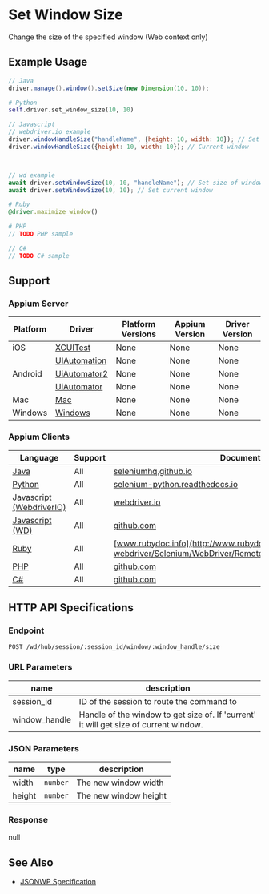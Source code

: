 # Set Window Size

Change the size of the specified window (Web context only)

## Example Usage

```java
// Java
driver.manage().window().setSize(new Dimension(10, 10));

```

```python
# Python
self.driver.set_window_size(10, 10)

```

```javascript
// Javascript
// webdriver.io example
driver.windowHandleSize("handleName", {height: 10, width: 10}); // Set by window handle hame
driver.windowHandleSize({height: 10, width: 10}); // Current window



// wd example
await driver.setWindowSize(10, 10, "handleName"); // Set size of window by handle name
await driver.setWindowSize(10, 10); // Set current window

```

```ruby
# Ruby
@driver.maximize_window()

```

```php
# PHP
// TODO PHP sample

```

```csharp
// C#
// TODO C# sample

```

## Support

### Appium Server

| Platform | Driver                                                   | Platform Versions | Appium Version | Driver Version |
| -------- | -------------------------------------------------------- | ----------------- | -------------- | -------------- |
| iOS      | [XCUITest](/docs/en/drivers/ios-xcuitest.md)             | None              | None           | None           |
|          | [UIAutomation](/docs/en/drivers/ios-uiautomation.md)     | None              | None           | None           |
| Android  | [UiAutomator2](/docs/en/drivers/android-uiautomator2.md) | None              | None           | None           |
|          | [UiAutomator](/docs/en/drivers/android-uiautomator.md)   | None              | None           | None           |
| Mac      | [Mac](/docs/en/drivers/mac.md)                           | None              | None           | None           |
| Windows  | [Windows](/docs/en/drivers/windows.md)                   | None              | None           | None           |

### Appium Clients

| Language                                                             | Support | Documentation                                                                                                                                                |
| -------------------------------------------------------------------- | ------- | ------------------------------------------------------------------------------------------------------------------------------------------------------------ |
| [Java](https://github.com/appium/java-client/releases/latest)        | All     | [seleniumhq.github.io](https://seleniumhq.github.io/selenium/docs/api/java/org/openqa/selenium/WebDriver.Window.html#setSize-org.openqa.selenium.Dimension-) |
| [Python](https://github.com/appium/python-client/releases/latest)    | All     | [selenium-python.readthedocs.io](http://selenium-python.readthedocs.io/api.html#selenium.webdriver.remote.webdriver.WebDriver.set_window_size)               |
| [Javascript (WebdriverIO)](http://webdriver.io/index.html)           | All     | [webdriver.io](http://webdriver.io/api/protocol/windowHandleSize.html)                                                                                       |
| [Javascript (WD)](https://github.com/admc/wd/releases/latest)        | All     | [github.com](https://github.com/admc/wd/blob/master/lib/commands.js#L564)                                                                                    |
| [Ruby](https://github.com/appium/ruby_lib/releases/latest)           | All     | [www.rubydoc.info](http://www.rubydoc.info/gems/selenium-webdriver/Selenium/WebDriver/Remote/W3C/Bridge:maximize_window)                                     |
| [PHP](https://github.com/appium/php-client/releases/latest)          | All     | [github.com](https://github.com/appium/php-client/)                                                                                                          |
| [C#](https://github.com/appium/appium-dotnet-driver/releases/latest) | All     | [github.com](https://github.com/appium/appium-dotnet-driver/)                                                                                                |

## HTTP API Specifications

### Endpoint

`POST /wd/hub/session/:session_id/window/:window_handle/size`

### URL Parameters

| name          | description                                                                           |
| ------------- | ------------------------------------------------------------------------------------- |
| session_id    | ID of the session to route the command to                                             |
| window_handle | Handle of the window to get size of. If 'current' it will get size of current window. |

### JSON Parameters

| name   | type     | description           |
| ------ | -------- | --------------------- |
| width  | `number` | The new window width  |
| height | `number` | The new window height |

### Response

null

## See Also

* [JSONWP Specification](https://github.com/SeleniumHQ/selenium/wiki/JsonWireProtocol#post-sessionsessionidwindowwindowhandlesize)